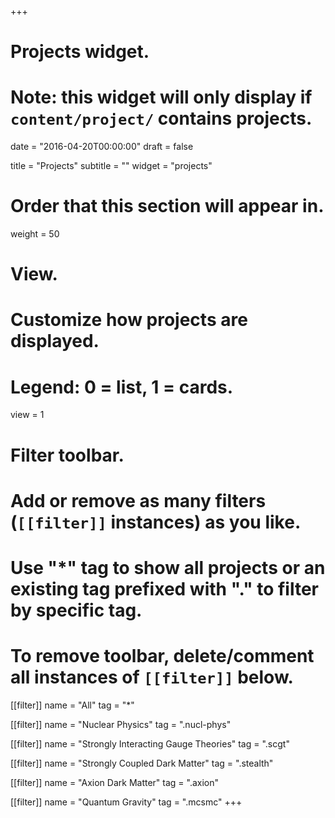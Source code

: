 +++
# Projects widget.
# Note: this widget will only display if `content/project/` contains projects.

date = "2016-04-20T00:00:00"
draft = false

title = "Projects"
subtitle = ""
widget = "projects"

# Order that this section will appear in.
weight = 50

# View.
# Customize how projects are displayed.
# Legend: 0 = list, 1 = cards.
view = 1

# Filter toolbar.
# Add or remove as many filters (`[[filter]]` instances) as you like.
# Use "*" tag to show all projects or an existing tag prefixed with "." to filter by specific tag.
# To remove toolbar, delete/comment all instances of `[[filter]]` below.
[[filter]]
  name = "All"
  tag = "*"

[[filter]]
  name = "Nuclear Physics"
  tag = ".nucl-phys"

[[filter]]
  name = "Strongly Interacting Gauge Theories"
  tag = ".scgt"

[[filter]]
  name = "Strongly Coupled Dark Matter"
  tag = ".stealth"

[[filter]]
  name = "Axion Dark Matter"
  tag = ".axion"

[[filter]]
  name = "Quantum Gravity"
  tag = ".mcsmc"
+++
